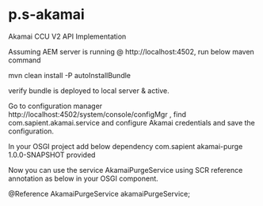 # p.s-akamai
Akamai CCU V2 API Implementation

Assuming AEM server is running @ http://localhost:4502, run below maven command

mvn clean install -P autoInstallBundle

verify bundle is deployed to local server & active. 

Go to configuration manager http://localhost:4502/system/console/configMgr , find com.sapient.akamai.service
and configure Akamai credentials and save the configuration.

In your OSGI project add below dependency
<dependency>
	<groupId>com.sapient</groupId>
	<artifactId>akamai-purge</artifactId>
	<version>1.0.0-SNAPSHOT</version>
	<scope>provided</scope>
</dependency>


Now you can use the service AkamaiPurgeService using SCR reference annotation as below
in your OSGI component.

@Reference
AkamaiPurgeService akamaiPurgeService;


